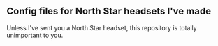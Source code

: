 ## Config files for North Star headsets I've made

Unless I've sent you a North Star headset, this repository is totally unimportant to you.